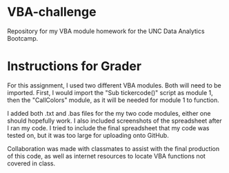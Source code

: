# VBA-challenge
Repository for my VBA module homework for the UNC Data Analytics Bootcamp.

# Instructions for Grader
For this assignment, I used two different VBA modules. Both will need to be imported.
First, I would import the "Sub tickercode()" script as module 1, then the "CallColors" module, as it will be needed for module 1 to function.

I added both .txt and .bas files for the my two code modules, either one should hopefully work. I also included screenshots of the spreadsheet after I ran my code. I tried to include the final spreadsheet that my code was tested on, but it was too large for uploading onto GitHub.

Collaboration was made with classmates to assist with the final production of this code, as well as internet resources to locate VBA functions not covered in class. 
